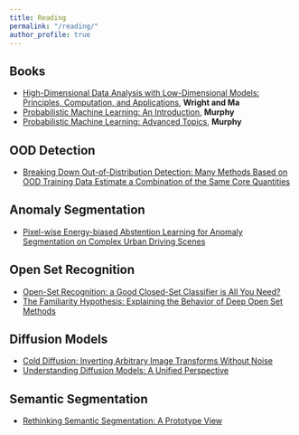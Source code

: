 ```yaml
---
title: Reading
permalink: "/reading/"
author_profile: true
---
```


## Books
* [High-Dimensional Data Analysis with Low-Dimensional Models: Principles, Computation, and Applications](https://book-wright-ma.github.io/), **Wright and Ma**
* [Probabilistic Machine Learning: An Introduction](https://probml.github.io/pml-book/book1.html), **Murphy**
* [Probabilistic Machine Learning: Advanced Topics](https://probml.github.io/pml-book/book2.html), **Murphy**


## OOD Detection
* [Breaking Down Out-of-Distribution Detection: Many Methods Based on OOD Training Data Estimate a Combination of the Same Core Quantities](https://arxiv.org/abs/2206.09880)

## Anomaly Segmentation
* [Pixel-wise Energy-biased Abstention Learning for Anomaly Segmentation on Complex Urban Driving Scenes](https://arxiv.org/abs/2111.12264v4)

## Open Set Recognition
* [Open-Set Recognition: a Good Closed-Set Classifier is All You Need?](https://www.robots.ox.ac.uk/~vgg/research/osr/)
* [The Familiarity Hypothesis: Explaining the Behavior of Deep Open Set Methods](https://arxiv.org/abs/2203.02486)

## Diffusion Models
* [Cold Diffusion: Inverting Arbitrary Image Transforms Without Noise](https://arxiv.org/abs/2208.09392)
* [Understanding Diffusion Models: A Unified Perspective](https://arxiv.org/abs/2208.11970)

## Semantic Segmentation
* [Rethinking Semantic Segmentation: A Prototype View](https://arxiv.org/abs/2203.15102)
